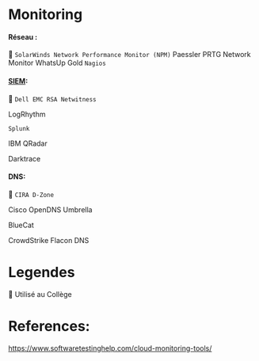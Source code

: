 # Monitoring


#### Réseau :

   :round_pushpin: `SolarWinds Network Performance Monitor (NPM)` 
   Paessler PRTG Network Monitor
   WhatsUp Gold
   `Nagios`
 
#### [SIEM](https://en.wikipedia.org/wiki/Security_information_and_event_management):

   :round_pushpin: `Dell EMC RSA Netwitness`

   LogRhythm

   `Splunk`

   IBM QRadar

   Darktrace
 
#### DNS:

:round_pushpin: `CIRA D-Zone`

Cisco OpenDNS Umbrella

BlueCat

CrowdStrike Flacon DNS

# Legendes

:round_pushpin: Utilisé au Collège



# References:

https://www.softwaretestinghelp.com/cloud-monitoring-tools/
